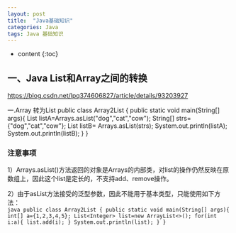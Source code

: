 ```yaml
---
layout: post
title:  "Java基础知识"
categories: Java
tags: Java 基础知识
---
```


* content
{:toc}
## 一、Java List和Array之间的转换
https://blog.csdn.net/lpq374606827/article/details/93203927

一.Array 转为List
public class Array2List {
    public static void main(String[] args){
        List<String> listA=Arrays.asList("dog","cat","cow");
        String[] strs={"dog","cat","cow"};
        List<String> listB= Arrays.asList(strs);
        System.out.println(listA);
        System.out.println(listB);
    }
}
  
### 注意事项 ###
1）Arrays.asList()方法返回的对象是Arrays的内部类，对list的操作仍然反映在原数组上，因此这个list是定长的，不支持add、remove操作。

2）由于asList方法接受的泛型参数，因此不能用于基本类型，只能使用如下方法：  
    ```java
      public class Array2List {
        public static void main(String[] args){
            int[] a={1,2,3,4,5};
            List<Integer> list=new ArrayList<>();
            for(int i:a){
                list.add(i);
            }
            System.out.println(list);
        }
    }
    ```

